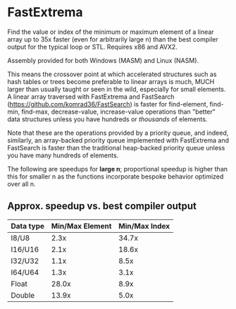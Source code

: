 # FastExtrema

Find the value or index of the minimum or maximum element of a linear array up to 35x faster (even for arbitrarily large n) than the best compiler output for the typical loop or STL. Requires x86 and AVX2.

Assembly provided for both Windows (MASM) and Linux (NASM).

This means the crossover point at which accelerated structures such as hash tables or trees become preferable to linear arrays is much, MUCH larger than usually taught or seen in the wild, especially for small elements. A linear array traversed with FastExtrema and FastSearch (https://github.com/komrad36/FastSearch) is faster for find-element, find-min, find-max, decrease-value, increase-value operations than "better" data structures unless you have hundreds or *thousands* of elements.

Note that these are the operations provided by a priority queue, and indeed, similarly, an array-backed priority queue implemented with FastExtrema and FastSearch is faster than the traditional heap-backed priority queue unless you have many hundreds of elements.

The following are speedups for __large n__; proportional speedup is higher than this for smaller n as the functions incorporate bespoke behavior optimized over all n.

## Approx. speedup vs. best compiler output ##  

Data type      | Min/Max Element     | Min/Max Index       
---------------|---------------------|---------------------
I8/U8          | 2.3x                | 34.7x               
I16/U16        | 2.1x                | 18.6x               
I32/U32        | 1.1x                | 8.5x                
I64/U64        | 1.3x                | 3.1x                
Float          | 28.0x               | 8.9x                
Double         | 13.9x               | 5.0x                
